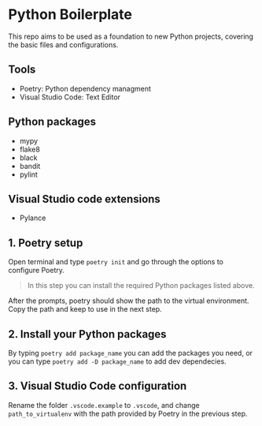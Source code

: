 # Python Boilerplate

This repo aims to be used as a foundation to new Python projects, covering the basic files and configurations.

## Tools

- Poetry: Python dependency managment
- Visual Studio Code: Text Editor

## Python packages

- mypy
- flake8
- black
- bandit
- pylint

## Visual Studio code extensions

- Pylance

## 1. Poetry setup

Open terminal and type `poetry init` and go through the options to configure Poetry.

> In this step you can install the required Python packages listed above.

After the prompts, poetry should show the path to the virtual environment. Copy the path and keep to use in the next step.

## 2. Install your Python packages

By typing `poetry add package_name` you can add the packages you need, or you can type `poetry add -D package_name` to add dev dependecies.

## 3. Visual Studio Code configuration

Rename the folder `.vscode.example` to `.vscode`, and change `path_to_virtualenv` with the path provided by Poetry in the previous step.
